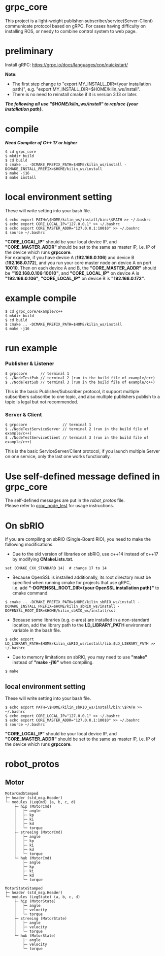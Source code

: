 # grpc_core
This project is a light-weight publisher-subscriber/service(Server-Client) communicate protocol based on gRPC. For cases having difficulty on installing ROS, or needy to combine control system to web page.

# preliminary
Install gRPC: https://grpc.io/docs/languages/cpp/quickstart/  

**Note:**
* The first step change to "export MY_INSTALL_DIR={your installation path}", e.g. "export MY_INSTALL_DIR=$HOME/kilin_ws/install".
* There is no need to reinstall cmake if it is version 3.13 or later.

***The following all use "$HOME/kilin_ws/install" to replace {your installation path}.***
# compile
***Need Compiler of C++ 17 or higher***
```
$ cd grpc_core
$ mkdir build
$ cd build
$ cmake .. -DCMAKE_PREFIX_PATH=$HOME/kilin_ws/install -DCMAKE_INSTALL_PREFIX=$HOME/kilin_ws/install
$ make -j16
$ make install
```

# local environment setting
These will write setting into your bash file.
```
$ echo export PATH=\$HOME/kilin_ws/install/bin:\$PATH >> ~/.bashrc
$ echo export CORE_LOCAL_IP="127.0.0.1" >> ~/.bashrc
$ echo export CORE_MASTER_ADDR="127.0.0.1:10010" >> ~/.bashrc
$ source ~/.bashrc
```
**"CORE_LOCAL_IP"** should be your local device IP, and **"CORE_MASTER_ADDR"** should be set to the same as master IP, i.e. IP of the device which runs **grpccore**.  
For example, if you have device A (**192.168.0.106**) and device B (**192.168.0.172**), and you run your core master node on device A on port **10010**. Then on each device A and B, the **"CORE_MASTER_ADDR"** should be **"192.168.0.106:10010"**, and **"CORE_LOCAL_IP"** on device A is **"192.168.0.106"**, **"CORE_LOCAL_IP"** on device B is **"192.168.0.172"**. 

# example compile
```
$ cd grpc_core/example/c++ 
$ mkdir build 
$ cd build 
$ cmake .. -DCMAKE_PREFIX_PATH=$HOME/kilin_ws/install
$ make -j16
```

# run example
### Publisher & Listener
```
$ grpccore      // terminal 1
$ ./NodeTestPub // terminal 2 (run in the build file of example/c++)
$ ./NodeTestSub // terminal 3 (run in the build file of example/c++)
```
This is the basic Publisher/Subscriber protocol, it support multiple subscribers subscribe to one topic, and also multiple publishers publish to a topic is legal but not recommended.
### Server & Client
```
$ grpccore                // terminal 1
$ ./NodeTestServiceServer // terminal 2 (run in the build file of example/c++)
$ ./NodeTestServiceClient // terminal 3 (run in the build file of example/c++)
```
This is the basic ServiceServer/Client protocol, if you launch multiple Server on one service, only the last one works functionally.

# Use self-defined message defined in grpc_core
The self-defined messages are put in the *robot_protos* file.  
Please refer to [grpc_node_test](https://github.com/kyle1548/grpc_node_test) for usage instructions.

# On sbRIO
If you are compiling on sbRIO (Single-Board RIO), you need to make the following modifications.
* Due to the old version of libraries on sbRIO, use c++14 instead of c++17 by modifying **CMakeLists.txt**.
```
set (CMAKE_CXX_STANDARD 14)  # change 17 to 14
```
* Because OpenSSL is installed additionally, its root directory must be specified when running cmake for projects that use gRPC,  
i.e. add **"-DOPENSSL_ROOT_DIR={your OpenSSL installation path}"** to cmake command.
```
$ cmake .. -DCMAKE_PREFIX_PATH=$HOME/kilin_sbRIO_ws/install -DCMAKE_INSTALL_PREFIX=$HOME/kilin_sbRIO_ws/install -DOPENSSL_ROOT_DIR=$HOME/kilin_sbRIO_ws/install/ssl
```
*  Because some libraries (e.g. c-ares) are installed in a non-standard location, add the library path to the **LD_LIBRARY_PATH** environment variable in the bash file.
```
$ echo export LD_LIBRARY_PATH=$HOME/kilin_sbRIO_ws/install/lib:$LD_LIBRARY_PATH >> ~/.bashrc
```
* Due to memory limitations on sbRIO, you may need to use **"make"** instead of **"make -j16"** when compiling.
```
$ make
```

## local environment setting
These will write setting into your bash file.
```
$ echo export PATH=\$HOME/kilin_sbRIO_ws/install/bin:\$PATH >> ~/.bashrc
$ echo export CORE_LOCAL_IP="127.0.0.1" >> ~/.bashrc
$ echo export CORE_MASTER_ADDR="127.0.0.1:10010" >> ~/.bashrc
$ source ~/.bashrc
```
**"CORE_LOCAL_IP"** should be your local device IP, and **"CORE_MASTER_ADDR"** should be set to the same as master IP, i.e. IP of the device which runs **grpccore**.  

# robot_protos
## Motor
```
MotorCmdStamped
├─ header (std_msg.Header)
└─ modules (LegCmd) (a, b, c, d)
    ├─ hip (MotorCmd)
    │   ├─ angle
    │   ├─ kp
    │   ├─ ki
    │   ├─ kd
    │   └─ torque
    ├─ streeing (MotorCmd)
    │   ├─ angle
    │   ├─ kp
    │   ├─ ki
    │   ├─ kd
    │   └─ torque
    └─ hub (MotorCmd)
        ├─ angle
        ├─ kp
        ├─ ki
        ├─ kd
        └─ torque

MotorStateStamped
├─ header (std_msg.Header)
└─ modules (LegState) (a, b, c, d)
    ├─ hip (MotorState)
    │   ├─ angle
    │   ├─ velocity
    │   └─ torque
    ├─ streeing (MotorState)
    │   ├─ angle
    │   ├─ velocity
    │   └─ torque
    └─ hub (MotorState)
        ├─ angle
        ├─ velocity
        └─ torque

```
